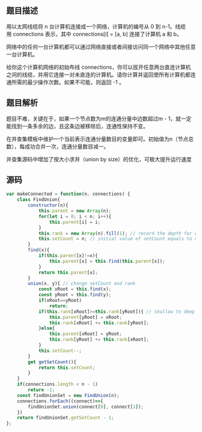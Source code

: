 ## 题目描述
用以太网线缆将 n 台计算机连接成一个网络，计算机的编号从 0 到 n-1。线缆用 connections 表示，其中 connections[i] = [a, b] 连接了计算机 a 和 b。

网络中的任何一台计算机都可以通过网络直接或者间接访问同一个网络中其他任意一台计算机。

给你这个计算机网络的初始布线 connections，你可以拔开任意两台直连计算机之间的线缆，并用它连接一对未直连的计算机。请你计算并返回使所有计算机都连通所需的最少操作次数。如果不可能，则返回 -1 。

## 题目解析
题目不难，关键在于，如果一个节点数为m的连通分量中边数超过m - 1，就一定能找到一条多余的边，且这条边被移除后，连通性保持不变。

在并查集模板中维护一个当前表示连通分量数目的变量即可。初始值为n（节点总数），每成功合并一次，连通分量数目减一。

并查集源码中增加了按大小求并（union by size）的优化，可极大提升运行速度
## 源码
```javascript
var makeConnected = function(n, connections) {
    class FindUnion{
        constructor(n){
            this.parent = new Array(n);
            for(let i = 0; i < n; i++){
                this.parent[i] = i;
            }
            this.rank = new Array(n).fill(1); // record the depth for optimization, init value is 1
            this.setCount = n; // initial value of setCount equals to n
        }
        find(x){
            if(this.parent[x]!=x){
                this.parent[x] = this.find(this.parent[x]);
            }   
            return this.parent[x];
        }
        union(x, y){ // change setCount and rank
            const xRoot = this.find(x);
            const yRoot = this.find(y);
            if(xRoot==yRoot)
                return;
            if(this.rank[xRoot]>=this.rank[yRoot]){ // shallow to deep
                this.parent[yRoot] = xRoot;
                this.rank[xRoot] += this.rank[yRoot];
            }else{
                this.parent[xRoot] = yRoot;
                this.rank[yRoot] += this.rank[xRoot];
            }
            this.setCount--;
        }
        get getSetCount(){
            return this.setCount;
        }
    }
    if(connections.length < n - 1)
        return -1;
    const findUnionSet = new FindUnion(n);
    connections.forEach((connect)=>{
        findUnionSet.union(connect[0], connect[1]);
    })
    return findUnionSet.getSetCount - 1;
};
```
